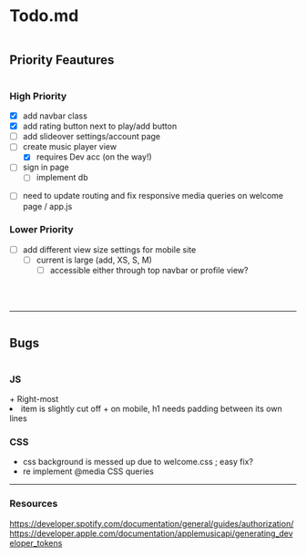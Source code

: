 Todo.md
======

<summary><h2 style="display: inline-block;">Priority Feautures</h2></summary>

### High Priority
- [X] add navbar class
- [X] add rating button next to play/add button
- [ ] add slideover settings/account page
- [ ] create music player view
    - [X]  requires Dev acc (on the way!)
- [ ] sign in page
    - [ ] implement db
<!-- - [ ] update MusicView, make it have header props, and pass them into fxn:
    - [ ] function MusicView(props)
        <h1 or h2> props.header </h1 or h2> -->
- [ ] need to update routing and fix responsive media queries on welcome page / app.js

### Lower Priority
- [ ] add different view size settings for mobile site
    - [ ] current is large (add, XS, S, M)
        - [ ] accessible either through top navbar or profile view?

<br><br>

-----
<summary><h2 style="display: inline-block;">Bugs</h2></summary>
<summary><h3 style="display: inline-block;">JS</h3></summary>
+ Right-most <li> item is slightly cut off
+ on mobile, h1 needs padding between its own lines

### CSS
+ css background is messed up due to welcome.css ; easy fix?
+ re implement @media CSS queries

-----
### Resources

https://developer.spotify.com/documentation/general/guides/authorization/
https://developer.apple.com/documentation/applemusicapi/generating_developer_tokens
